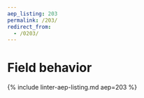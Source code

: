 ```yaml
---
aep_listing: 203
permalink: /203/
redirect_from:
  - /0203/
---
```


# Field behavior

{% include linter-aep-listing.md aep=203 %}
